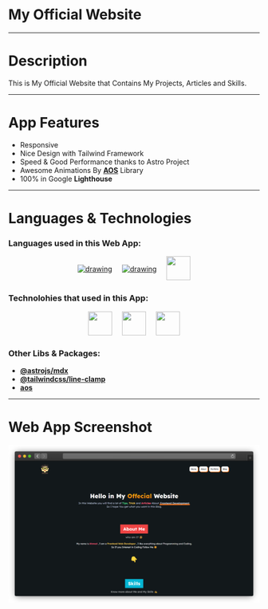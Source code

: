 # My Official Website

---

# Description

This is My Official Website that Contains My Projects, Articles and Skills.

---

# App Features

- Responsive
- Nice Design with Tailwind Framework
- Speed & Good Performance thanks to Astro Project
- Awesome Animations By [**AOS**](https://michalsnik.github.io/aos/) Library
- 100% in Google **Lighthouse**

---

# Languages & Technologies

### Languages used in this Web App:

<div style="display: flex; justify-content: center; align-items: center; gap: 20px;">
  <a href="https://developer.mozilla.org/en-US/docs/Web/HTML"><img src="https://img.icons8.com/color/48/000000/html-5--v1.png" alt="drawing" width="48" height="48"/></a>
  <a href="https://developer.mozilla.org/en-US/docs/Web/CSS?retiredLocale=ar"><img src="https://img.icons8.com/color/48/000000/css3.png" alt="drawing" width="48" height="48"/></a>
  <a href="https://www.javascript.com/"><img src="https://img.icons8.com/color/48/000000/javascript--v2.png" width="48" height="48"/></a>
</div>

### Technolohies that used in this App:

<div style="display: flex; justify-content: center; align-items: center; gap: 20px;">
  <a href="https://tailwindcss.com/"><img src="https://tailwindcss.com/_next/static/media/tailwindcss-mark.79614a5f61617ba49a0891494521226b.svg" width="48" height="48"/></a>
<a href="https://www.typescriptlang.org/"><img src="https://cdn-icons-png.flaticon.com/128/5968/5968381.png" width="48" height="48"/></a>
<a href="https://astro.build/"><img src="https://avatars.githubusercontent.com/u/44914786?s=200&v=4" width="48" height="48"/></a>
</div>

### Other Libs & Packages:

- [**@astrojs/mdx**](https://docs.astro.build/en/guides/integrations-guide/mdx/)
- [**@tailwindcss/line-clamp**](https://www.npmjs.com/package/@tailwindcss/line-clamp)
- [**aos**](https://www.npmjs.com/package/aos)

---

# Web App Screenshot

![My Official Website Screenshot](https://github.com/ahmedmohmd/ahmedmohamed/blob/main/app-screenshot.png?raw=true)
